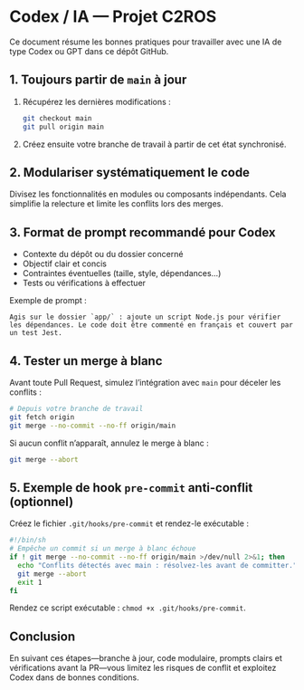 # Codex / IA — Projet C2ROS

Ce document résume les bonnes pratiques pour travailler avec une IA de type Codex ou GPT dans ce dépôt GitHub.

## 1. Toujours partir de `main` à jour

1. Récupérez les dernières modifications :
   ```bash
   git checkout main
   git pull origin main
   ```
2. Créez ensuite votre branche de travail à partir de cet état synchronisé.

## 2. Modulariser systématiquement le code

Divisez les fonctionnalités en modules ou composants indépendants. Cela simplifie la relecture et limite les conflits lors des merges.

## 3. Format de prompt recommandé pour Codex

- Contexte du dépôt ou du dossier concerné
- Objectif clair et concis
- Contraintes éventuelles (taille, style, dépendances…)
- Tests ou vérifications à effectuer

Exemple de prompt :
```
Agis sur le dossier `app/` : ajoute un script Node.js pour vérifier les dépendances. Le code doit être commenté en français et couvert par un test Jest.
```

## 4. Tester un merge à blanc

Avant toute Pull Request, simulez l’intégration avec `main` pour déceler les conflits :
```bash
# Depuis votre branche de travail
git fetch origin
git merge --no-commit --no-ff origin/main
```
Si aucun conflit n’apparaît, annulez le merge à blanc :
```bash
git merge --abort
```

## 5. Exemple de hook `pre-commit` anti-conflit (optionnel)

Créez le fichier `.git/hooks/pre-commit` et rendez-le exécutable :
```bash
#!/bin/sh
# Empêche un commit si un merge à blanc échoue
if ! git merge --no-commit --no-ff origin/main >/dev/null 2>&1; then
  echo "Conflits détectés avec main : résolvez-les avant de committer." >&2
  git merge --abort
  exit 1
fi
```

Rendez ce script exécutable : `chmod +x .git/hooks/pre-commit`.

## Conclusion

En suivant ces étapes—branche à jour, code modulaire, prompts clairs et vérifications avant la PR—vous limitez les risques de conflit et exploitez Codex dans de bonnes conditions.
